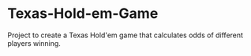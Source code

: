 # Texas-Hold-em-Game

Project to create a Texas Hold'em game that calculates odds of different players winning.
